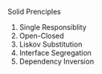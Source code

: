 Solid Prenciples

1. Single Responsiblity
2. Open-Closed 
3. Liskov Substitution 
4. Interface Segregation
5. Dependency Inversion
